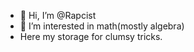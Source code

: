 - 👋 Hi, I’m @Rapcist 
- 👀 I’m interested in math(mostly algebra)
- Here my storage for clumsy tricks.


